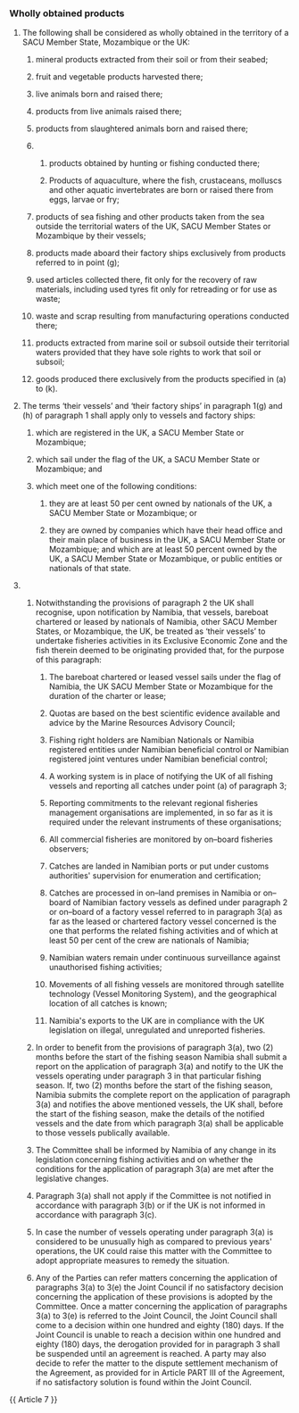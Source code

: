 ### Wholly obtained products
1. The following shall be considered as wholly obtained in the territory of a SACU Member State, Mozambique or the UK:

   1. mineral products extracted from their soil or from their seabed;

   2. fruit and vegetable products harvested there;

   3. live animals born and raised there;

   4. products from live animals raised there;

   5. products from slaughtered animals born and raised there;

   6. 
      1. products obtained by hunting or fishing conducted there;

      2. Products of aquaculture, where the fish, crustaceans, molluscs and other aquatic invertebrates are born or raised there from eggs, larvae or fry;

   7. products of sea fishing and other products taken from the sea outside the territorial waters of the UK, SACU Member States or Mozambique by their vessels;

   8. products made aboard their factory ships exclusively from products referred to in point (g);

   9. used articles collected there, fit only for the recovery of raw materials, including used tyres fit only for retreading or for use as waste;

   10. waste and scrap resulting from manufacturing operations conducted there;

   11. products extracted from marine soil or subsoil outside their territorial waters provided that they have sole rights to work that soil or subsoil;

   12. goods produced there exclusively from the products specified in (a) to (k).

2.  The terms ‘their vessels’ and ‘their factory ships’ in paragraph 1(g) and (h) of paragraph 1 shall apply only to vessels and factory ships:

    1. which are registered in the UK, a SACU Member State or Mozambique;

    2. which sail under the flag of the UK, a SACU Member State or Mozambique; and

    3. which meet one of the following conditions:

       1. they are at least 50 per cent owned by nationals of the UK, a SACU Member State or Mozambique; or 

       2. they are owned by companies which have their head office and their main place of business in the UK, a SACU Member State or Mozambique; and which are at least 50 percent owned by the UK, a SACU Member State or Mozambique, or public entities or nationals of that state.
3. 
   1. Notwithstanding the provisions of paragraph 2 the UK shall recognise, upon notification by Namibia, that vessels, bareboat chartered or leased by nationals of Namibia, other SACU Member States, or Mozambique, the UK, be treated as ‘their vessels’ to undertake fisheries activities in its Exclusive Economic Zone and the fish therein deemed to be originating provided that, for the purpose of this paragraph:

      1. The bareboat chartered or leased vessel sails under the flag of Namibia, the UK   SACU Member State or Mozambique for the duration of the charter or lease;

      2. Quotas are based on the best scientific evidence available and advice by the Marine Resources Advisory Council;

      3. Fishing right holders are Namibian Nationals or Namibia registered entities under Namibian beneficial control or Namibian registered joint ventures under Namibian beneficial control;

      4. A working system is in place of notifying the UK of all fishing vessels and reporting all catches under point (a) of paragraph 3;

      5. Reporting commitments to the relevant regional fisheries management organisations are implemented, in so far as it is required under the relevant instruments of these organisations;

      6. All commercial fisheries are monitored by on–board fisheries observers;

      7. Catches are landed in Namibian ports or put under customs authorities' supervision for enumeration and certification;

      8. Catches are processed in on–land premises in Namibia or on–board of Namibian factory vessels as defined under paragraph 2 or on–board of a factory vessel referred to in paragraph 3(a) as far as the leased or chartered factory vessel concerned is the one that performs the related fishing activities and of which at least 50 per cent of the crew are nationals of Namibia;

      9. Namibian waters remain under continuous surveillance against unauthorised fishing activities;

      10. Movements of all fishing vessels are monitored through satellite technology (Vessel Monitoring System), and the geographical location of all catches is known;

      11. Namibia's exports to the UK are in compliance with the UK legislation on illegal, unregulated and unreported fisheries.

   2. In order to benefit from the provisions of paragraph 3(a), two (2) months before the start of the fishing season Namibia shall submit a report on the application of paragraph 3(a) and notify to the UK the vessels operating under paragraph 3 in that particular fishing season. If, two (2) months before the start of the fishing season, Namibia submits the complete report on the application of paragraph 3(a) and notifies the above mentioned vessels, the UK shall, before the start of the fishing season, make the details of the notified vessels and the date from which paragraph 3(a) shall be applicable to those vessels publically available. 

   3. The Committee shall be informed by Namibia of any change in its legislation concerning fishing activities and on whether the conditions for the application of paragraph 3(a) are met after the legislative changes.

   4. Paragraph 3(a) shall not apply if the Committee is not notified in accordance with paragraph 3(b) or if the UK is not informed in accordance with paragraph 3(c).

   5. In case the number of vessels operating under paragraph 3(a) is considered to be unusually high as compared to previous years' operations, the UK could raise this matter with the Committee to adopt appropriate measures to remedy the situation.

   6. Any of the Parties can refer matters concerning the application of paragraphs 3(a) to 3(e) the Joint Council if no satisfactory decision concerning the application of these provisions is adopted by the Committee. Once a matter concerning the application of paragraphs 3(a) to 3(e) is referred to the Joint Council, the Joint Council shall come to a decision within one hundred and eighty (180) days. If the Joint Council is unable to reach a decision within one hundred and eighty (180) days, the derogation provided for in paragraph 3 shall be suspended until an agreement is reached. A party may also decide to refer the matter to the dispute settlement mechanism of the Agreement, as provided for in Article PART III of the Agreement, if no satisfactory solution is found within the Joint Council.

{{ Article 7 }}

